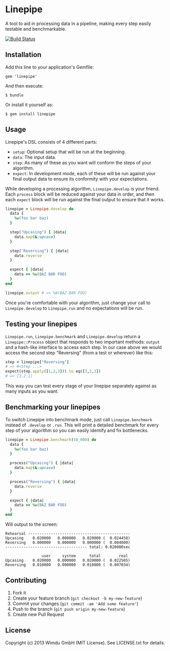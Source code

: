 # Linepipe

A tool to aid in processing data in a pipeline, making every step easily
testable and benchmarkable.

[![Build Status](https://travis-ci.org/wimdu/linepipe.png?branch=master)](https://travis-ci.org/wimdu/linepipe)

## Installation

Add this line to your application's Gemfile:

    gem 'linepipe'

And then execute:

    $ bundle

Or install it yourself as:

    $ gem install linepipe

## Usage

Linepipe's DSL consists of 4 different parts:

* `setup`: Optional setup that will be run at the beginning.
* `data`: The input data.
* `step`: As many of these as you want will conform the steps of your
  algorithm.
* `expect`: In development mode, each of these will be run against your final
  output data to ensure its conformity with your expectations.

While developing a processing algorithm, `Linepipe.develop` is your friend. Each
`process` block will be reduced against your data in order, and then each
`expect` block will be run against the final output to ensure that it works.

```ruby
linepipe = Linepipe.develop do
  data {
    %w(foo bar baz)
  }

  step("Upcasing") { |data|
    data.map(&:upcase)
  }

  step("Reversing") { |data|
    data.reverse
  }

  expect { |data|
    data == %w(BAZ BAR FOO)
  }
end

linepipe.output # => %W(BAZ BAR FOO)
```

Once you're comfortable with your algorithm, just change your call to
`Linepipe.develop` to `Linepipe.run` and no expectations will be run.

## Testing your linepipes

`Linepipe.run`, `Linepipe.benchmark` and `Linepipe.develop` return a `Linepipe::Process` object that
responds to two important methods: `output` and a hash-like
interface to access each step. In our case above we would access the second step
"Reversing" (from a test or wherever) like this:

```ruby
step = linepipe["Reversing"]
# => #<Step ...>
expect(step.apply([1,2,3])).to eq([3,2,1])
# => [3,2,1]
```

This way you can test every stage of your linepipe separately against as many
inputs as you want.

## Benchmarking your linepipes

To switch Linepipe into benchmark mode, just call `Linepipe.benchmark` instead
of `.develop` or `.run`. This will print a detailed benchmark for every step of
your algorithm so you can easily identify and fix bottlenecks.

```ruby
linepipe = Linepipe.benchmark(10_000) do
  data {
    %w(foo bar baz)
  }

  process("Upcasing") { |data|
    data.map(&:upcase)
  }

  process("Reversing") { |data|
    data.reverse
  }

  expect { |data|
    data == %w(BAZ BAR FOO)
  }
end
```

Will output to the screen:

    Rehearsal ---------------------------------------------
    Upcasing    0.020000   0.000000   0.020000 (  0.024458)
    Reversing   0.000000   0.000000   0.000000 (  0.004000)
    ------------------------------------ total: 0.020000sec

                    user     system      total        real
    Upcasing    0.020000   0.000000   0.020000 (  0.022565)
    Reversing   0.010000   0.000000   0.010000 (  0.007034)

## Contributing

1. Fork it
2. Create your feature branch (`git checkout -b my-new-feature`)
3. Commit your changes (`git commit -am 'Add some feature'`)
4. Push to the branch (`git push origin my-new-feature`)
5. Create new Pull Request

## License

Copyright (c) 2013 Wimdu GmbH (MIT License). See LICENSE.txt for details.
